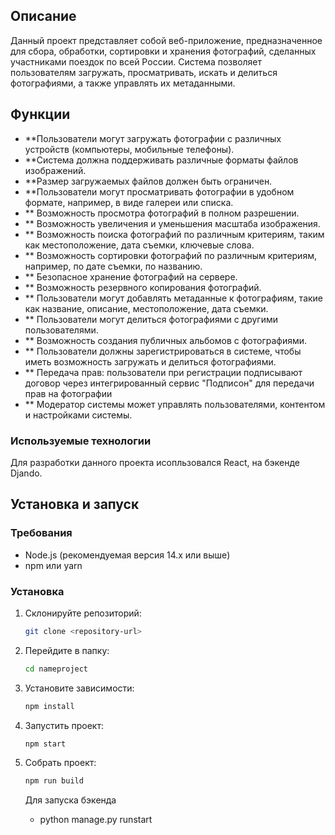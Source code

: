 ## Описание

Данный проект представляет собой веб-приложение, предназначенное для сбора, обработки, сортировки и хранения фотографий, сделанных участниками поездок по всей России. Система позволяет пользователям загружать, просматривать, искать и делиться фотографиями, а также управлять их метаданными.

## Функции

- **Пользователи могут загружать фотографии с различных устройств (компьютеры, мобильные телефоны).
- **Система должна поддерживать различные форматы файлов изображений.
- **Размер загружаемых файлов должен быть ограничен.
- **Пользователи могут просматривать фотографии в удобном формате, например, в виде галереи или списка.
- ** Возможность просмотра фотографий в полном разрешении.
- ** Возможность увеличения и уменьшения масштаба изображения.
- ** Возможность поиска фотографий по различным критериям, таким как местоположение, дата съемки, ключевые слова.
- ** Возможность сортировки фотографий по различным критериям, например, по дате съемки, по названию.
- ** Безопасное хранение фотографий на сервере.
- ** Возможность резервного копирования фотографий.
- ** Пользователи могут добавлять метаданные к фотографиям, такие как название, описание, местоположение, дата съемки.
 - ** Пользователи могут делиться фотографиями с другими пользователями.
 - ** Возможность создания публичных альбомов с фотографиями.
 - ** Пользователи должны зарегистрироваться в системе, чтобы иметь возможность загружать и делиться фотографиями.
- ** Передача прав: пользователи при регистрации подписывают договор через интегрированный сервис "Подписон" для передачи прав на фотографии 
 - ** Модератор системы может управлять пользователями, контентом и настройками системы.

### Используемые технологии

Для разработки данного проекта исопльзовался React, на бэкенде Djando.
## Установка и запуск

### Требования

- Node.js (рекомендуемая версия 14.x или выше)
- npm или yarn

### Установка

1. Склонируйте репозиторий:

   ```sh
   git clone <repository-url>
   ```
2. Перейдите в папку:

   ```sh
   cd nameproject
   ```
3. Установите зависимости:

   ```sh
   npm install
   ```
4. Запустить проект:

   ```sh
   npm start
   ```
5. Собрать проект:

   ```sh
   npm run build
   ```

   Для запуска бэкенда
   - python manage.py runstart
